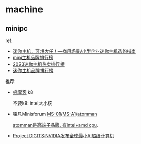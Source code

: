 # machine
## minipc
ref:
- [迷你主机，可堪大任！—商用场景/小型企业迷你主机选购指南](https://www.163.com/dy/article/ITU227RK0512MJDN.html)
- [mini主机品牌排行榜](https://www.jd.com/phb/67017c788be42fffa9e.html)
- [2023迷你主机热卖排行榜](https://post.smzdm.com/p/a7n7nxwg/)
- [迷你主机品牌排行榜](https://web.phb123.com/pinpai/top60697.html)

推荐:
- [极摩客](https://www.gmktec.cn) k8

    不要k9: intel大小核
- 铭凡Minisforum [MS-01](https://www.minisforum.com/new/support?lang=cn#/support/page/spec/108)/[MS-A1](https://www.ithome.com/0/783/345.htm)/[atomman](https://store.minisforum.com/products/atomman-g7-pt)

    [atomman是高端子品牌, 有intel+amd cpu](https://news.mydrivers.com/1/980/980846_all.htm).
- [Project DIGITS:NVIDIA发布全球最小AI超级计算机](https://news.mydrivers.com/1/1024/1024032.htm)